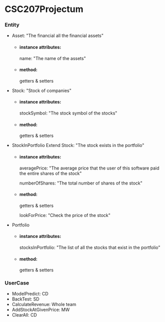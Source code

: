 # CSC207Projectum

### Entity
- Asset: "The financial all the financial assets"
    - #### instance attributes:
      name: "The name of the assets"

    -  #### method:
       getters & setters


- Stock: "Stock of companies"
    - #### instance attributes:
      stockSymbol: "The stock symbol of the stocks"

    - #### method:
      getters & setters

- StockInPortfolio Extend Stock: "The stock exists in the portfolio"
    - #### instance attributes:
      averagePrice: "The average price that the user of this software paid the entire shares of the stock"

      numberOfShares: "The total number of shares of the stock"

    - #### method:
      getters & setters

      lookForPrice: "Check the price of the stock"

- Portfolio
    - #### instance attributes:
      stocksInPortfolio: "The list of all the stocks that exist in the portfolio"

    - #### method:
      getters & setters

### UserCase
- ModelPredict: CD
- BackTest: SD
- CalculateRevenue: Whole team
- AddStockAtGivenPrice: MW
- ClearAll: CD



